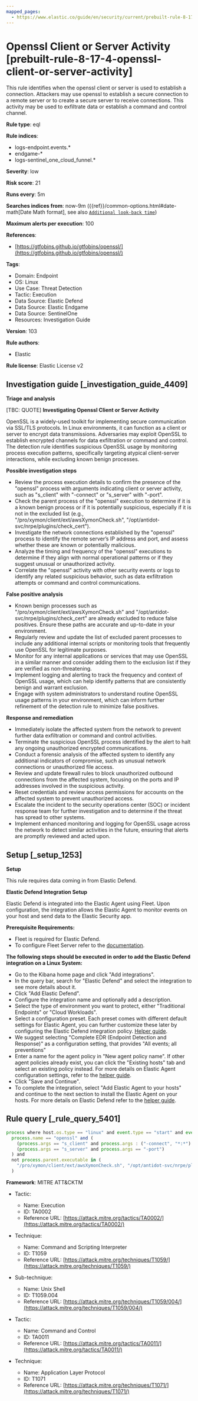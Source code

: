 ```yaml
---
mapped_pages:
  - https://www.elastic.co/guide/en/security/current/prebuilt-rule-8-17-4-openssl-client-or-server-activity.html
---
```


# Openssl Client or Server Activity [prebuilt-rule-8-17-4-openssl-client-or-server-activity]

This rule identifies when the openssl client or server is used to establish a connection. Attackers may use openssl to establish a secure connection to a remote server or to create a secure server to receive connections. This activity may be used to exfiltrate data or establish a command and control channel.

**Rule type**: eql

**Rule indices**:

* logs-endpoint.events.*
* endgame-*
* logs-sentinel_one_cloud_funnel.*

**Severity**: low

**Risk score**: 21

**Runs every**: 5m

**Searches indices from**: now-9m ({{ref}}/common-options.html#date-math[Date Math format], see also [`Additional look-back time`](docs-content://solutions/security/detect-and-alert/create-detection-rule.md#rule-schedule))

**Maximum alerts per execution**: 100

**References**:

* [https://gtfobins.github.io/gtfobins/openssl/](https://gtfobins.github.io/gtfobins/openssl/)

**Tags**:

* Domain: Endpoint
* OS: Linux
* Use Case: Threat Detection
* Tactic: Execution
* Data Source: Elastic Defend
* Data Source: Elastic Endgame
* Data Source: SentinelOne
* Resources: Investigation Guide

**Version**: 103

**Rule authors**:

* Elastic

**Rule license**: Elastic License v2

## Investigation guide [_investigation_guide_4409]

**Triage and analysis**

[TBC: QUOTE]
**Investigating Openssl Client or Server Activity**

OpenSSL is a widely-used toolkit for implementing secure communication via SSL/TLS protocols. In Linux environments, it can function as a client or server to encrypt data transmissions. Adversaries may exploit OpenSSL to establish encrypted channels for data exfiltration or command and control. The detection rule identifies suspicious OpenSSL usage by monitoring process execution patterns, specifically targeting atypical client-server interactions, while excluding known benign processes.

**Possible investigation steps**

* Review the process execution details to confirm the presence of the "openssl" process with arguments indicating client or server activity, such as "s_client" with "-connect" or "s_server" with "-port".
* Check the parent process of the "openssl" execution to determine if it is a known benign process or if it is potentially suspicious, especially if it is not in the excluded list (e.g., "/pro/xymon/client/ext/awsXymonCheck.sh", "/opt/antidot-svc/nrpe/plugins/check_cert").
* Investigate the network connections established by the "openssl" process to identify the remote server’s IP address and port, and assess whether these are known or potentially malicious.
* Analyze the timing and frequency of the "openssl" executions to determine if they align with normal operational patterns or if they suggest unusual or unauthorized activity.
* Correlate the "openssl" activity with other security events or logs to identify any related suspicious behavior, such as data exfiltration attempts or command and control communications.

**False positive analysis**

* Known benign processes such as "/pro/xymon/client/ext/awsXymonCheck.sh" and "/opt/antidot-svc/nrpe/plugins/check_cert" are already excluded to reduce false positives. Ensure these paths are accurate and up-to-date in your environment.
* Regularly review and update the list of excluded parent processes to include any additional internal scripts or monitoring tools that frequently use OpenSSL for legitimate purposes.
* Monitor for any internal applications or services that may use OpenSSL in a similar manner and consider adding them to the exclusion list if they are verified as non-threatening.
* Implement logging and alerting to track the frequency and context of OpenSSL usage, which can help identify patterns that are consistently benign and warrant exclusion.
* Engage with system administrators to understand routine OpenSSL usage patterns in your environment, which can inform further refinement of the detection rule to minimize false positives.

**Response and remediation**

* Immediately isolate the affected system from the network to prevent further data exfiltration or command and control activities.
* Terminate the suspicious OpenSSL process identified by the alert to halt any ongoing unauthorized encrypted communications.
* Conduct a forensic analysis of the affected system to identify any additional indicators of compromise, such as unusual network connections or unauthorized file access.
* Review and update firewall rules to block unauthorized outbound connections from the affected system, focusing on the ports and IP addresses involved in the suspicious activity.
* Reset credentials and review access permissions for accounts on the affected system to prevent unauthorized access.
* Escalate the incident to the security operations center (SOC) or incident response team for further investigation and to determine if the threat has spread to other systems.
* Implement enhanced monitoring and logging for OpenSSL usage across the network to detect similar activities in the future, ensuring that alerts are promptly reviewed and acted upon.


## Setup [_setup_1253]

**Setup**

This rule requires data coming in from Elastic Defend.

**Elastic Defend Integration Setup**

Elastic Defend is integrated into the Elastic Agent using Fleet. Upon configuration, the integration allows the Elastic Agent to monitor events on your host and send data to the Elastic Security app.

**Prerequisite Requirements:**

* Fleet is required for Elastic Defend.
* To configure Fleet Server refer to the [documentation](docs-content://reference/ingestion-tools/fleet/fleet-server.md).

**The following steps should be executed in order to add the Elastic Defend integration on a Linux System:**

* Go to the Kibana home page and click "Add integrations".
* In the query bar, search for "Elastic Defend" and select the integration to see more details about it.
* Click "Add Elastic Defend".
* Configure the integration name and optionally add a description.
* Select the type of environment you want to protect, either "Traditional Endpoints" or "Cloud Workloads".
* Select a configuration preset. Each preset comes with different default settings for Elastic Agent, you can further customize these later by configuring the Elastic Defend integration policy. [Helper guide](docs-content://solutions/security/configure-elastic-defend/configure-an-integration-policy-for-elastic-defend.md).
* We suggest selecting "Complete EDR (Endpoint Detection and Response)" as a configuration setting, that provides "All events; all preventions"
* Enter a name for the agent policy in "New agent policy name". If other agent policies already exist, you can click the "Existing hosts" tab and select an existing policy instead. For more details on Elastic Agent configuration settings, refer to the [helper guide](docs-content://reference/ingestion-tools/fleet/agent-policy.md).
* Click "Save and Continue".
* To complete the integration, select "Add Elastic Agent to your hosts" and continue to the next section to install the Elastic Agent on your hosts. For more details on Elastic Defend refer to the [helper guide](docs-content://solutions/security/configure-elastic-defend/install-elastic-defend.md).


## Rule query [_rule_query_5401]

```js
process where host.os.type == "linux" and event.type == "start" and event.action in ("exec", "exec_event", "start") and
  process.name == "openssl" and (
    (process.args == "s_client" and process.args : ("-connect", "*:*") and not process.args == "-showcerts") or
    (process.args == "s_server" and process.args == "-port")
  ) and
  not process.parent.executable in (
    "/pro/xymon/client/ext/awsXymonCheck.sh", "/opt/antidot-svc/nrpe/plugins/check_cert", "/etc/zabbix/scripts/check_dane_tlsa.sh"
  )
```

**Framework**: MITRE ATT&CKTM

* Tactic:

    * Name: Execution
    * ID: TA0002
    * Reference URL: [https://attack.mitre.org/tactics/TA0002/](https://attack.mitre.org/tactics/TA0002/)

* Technique:

    * Name: Command and Scripting Interpreter
    * ID: T1059
    * Reference URL: [https://attack.mitre.org/techniques/T1059/](https://attack.mitre.org/techniques/T1059/)

* Sub-technique:

    * Name: Unix Shell
    * ID: T1059.004
    * Reference URL: [https://attack.mitre.org/techniques/T1059/004/](https://attack.mitre.org/techniques/T1059/004/)

* Tactic:

    * Name: Command and Control
    * ID: TA0011
    * Reference URL: [https://attack.mitre.org/tactics/TA0011/](https://attack.mitre.org/tactics/TA0011/)

* Technique:

    * Name: Application Layer Protocol
    * ID: T1071
    * Reference URL: [https://attack.mitre.org/techniques/T1071/](https://attack.mitre.org/techniques/T1071/)



